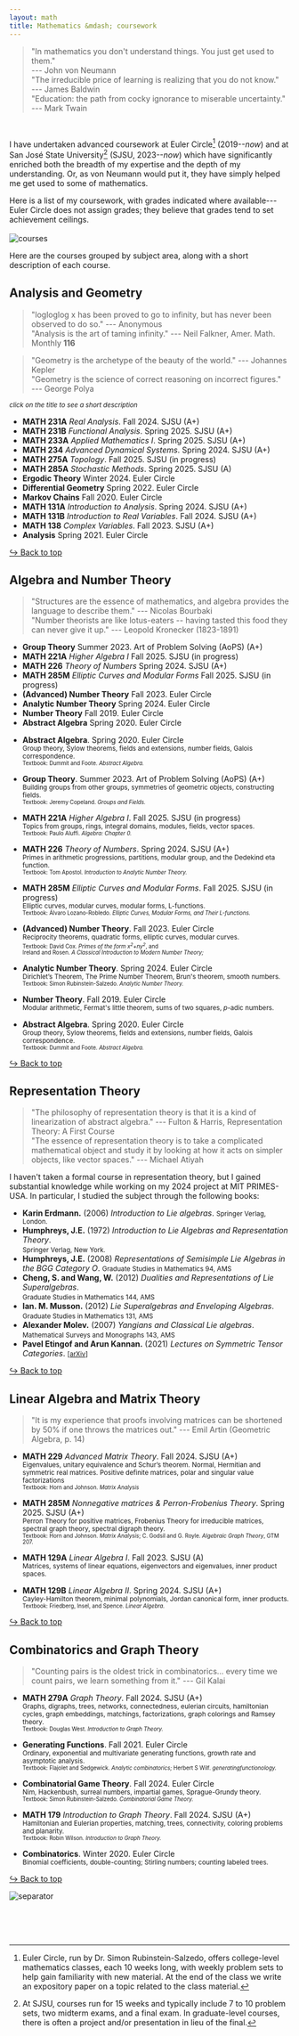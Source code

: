 ```yaml
---
layout: math
title: Mathematics &mdash; coursework
---
```

> "In mathematics you don't understand things. You just get used to them." <br> --- John von Neumann <br>
> "The irreducible price of learning is realizing that you do not know." <br> --- James Baldwin <br>
> "Education: the path from cocky ignorance to miserable uncertainty." <br> --- Mark Twain

<br> 

I have undertaken advanced coursework at Euler Circle[^1] (2019--_now_) and at San José State University[^2] (SJSU, 2023--_now_) which have significantly enriched both the breadth of my expertise and the depth of my understanding. Or, as von Neumann would put it, they have simply helped me get used to some of mathematics. 
<br> 

[^1]: Euler Circle, run by Dr. Simon Rubinstein-Salzedo, offers college-level mathematics classes, each 10 weeks long, with weekly problem sets to help gain familiarity with new material. At the end of the class we write an expository paper on a topic related to the class material. 
[^2]: At SJSU, courses run for 15 weeks and typically include 7 to 10 problem sets, two midterm exams, and a final exam. In graduate-level courses, there is often a project and/or presentation in lieu of the final. 

Here is a list of my coursework, with grades indicated where available---Euler Circle does not assign grades; they believe that grades tend to set achievement ceilings. 
<br> <br>
![courses](images/courses-25sp.png)
<br>

Here are the courses grouped by subject area, along with a short description of each course. 
<!--<br><small>You can scroll down for the same list, but grouped by institution instead. [ <b><a href="https://shihankanungo.github.io/courses#coursework-grouped-by-institution">Link</a></b> ]. </small>-->

## Analysis and Geometry 

> "logloglog x has been proved to go to infinity, but has never been observed to do so." --- Anonymous <br>
> "Analysis is the art of taming infinity." --- Neil Falkner, Amer. Math. Monthly **116** 

> "Geometry is the archetype of the beauty of the world." --- Johannes Kepler <br>
> "Geometry is the science of correct reasoning on incorrect figures." <br> --- George Polya <br>

<small><i>click on the title to see a short description</i></small>

<ul> 
<li><details>
  <summary style="list-style-type: none;"><b>MATH 231A</b> <i>Real Analysis</i>. Fall 2024. SJSU (A+) </summary>
  <small>Sigma algebras, differentiation, product measures, integration, the spaces <i>L</i><sup>1</sup> and <b>C</b>.</small><br>
  <small>Textbook: Stein and Shakarchi. <i>Real Analysis: Measure Theory, Integration, and Hilbert Spaces</i>.</small>
</details></li>

<li><details>
  <summary style="list-style-type: none;"><b>MATH 231B</b> <i>Functional Analysis</i>. Spring 2025. SJSU (A+) </summary>
  <small>Function spaces and their duals, operators on function spaces, applications to analysis.</small><br>
  <small>Textbook: Debnath and Mikusiński. <i>Introduction to Hilbert Spaces with Applications</i>.</small>
</details></li>

<li><details>
  <summary style="list-style-type: none;"><b>MATH 233A</b> <i>Applied Mathematics I</i>. Spring 2025. SJSU (A+) </summary>
  <small>Initial and boundary value problems for hyperbolic, parabolic and elliptic equations. Fourier series and transforms. Nonlinear partial differential equations.</small><br>
  <small>Textbook: Peter John Olver. <i>Introduction to Partial Differential Equations.</i></small>
</details></li>

<li><details>
  <summary style="list-style-type: none;"><b>MATH 234</b> <i>Advanced Dynamical Systems</i>. Spring 2024. SJSU (A+) </summary>
  <small>Continuous and discrete systems; stability of equilibria and closed orbits, structural stability.</small><br>
  <small>Textbook: Hirsch, Smale, Devaney. <i>Differential Equations, Dynamical Systems, & an Introduction to Chaos</i>.</small>
</details></li>

<li><details>
  <summary style="list-style-type: none;"><b>MATH 275A</b> <i>Topology</i>. Fall 2025. SJSU (in progress)</summary>
  <small>Topological spaces and associated concepts (e.g., subspaces, product spaces, quotient spaces); continuous functions; compactness, connectedness (including path connectedness) and their local versions; countability and separation axioms; compactifications and Tychonoff’s Theorem; paracompactness and metrization theorems.</small><br>
  <small>Textbook: James Munkres. <i>Topology.</i></small>
</details></li>

<li><details>
  <summary style="list-style-type: none;"><b>MATH 285A</b> <i>Stochastic Methods</i>. Spring 2025. SJSU (A) </summary>
  <small>Monte Carlo methods, Metropolis-Hastings algorithm, random-number generation.</small><br>
  <small>Textbook: Kalos and Whitlock. <i>Monte Carlo Methods.</i></small>
</details></li>

<li><details>
  <summary style="list-style-type: none;"><b>Ergodic Theory</b> Winter 2024. Euler Circle </summary>
  <small>Poincare recurrence theorem, invariant measures, multiple recurrence, Szemeredi's theorem.</small><br>
  <small>Textbook: Simon Rubinstein-Salzedo. <i>Ergodic Theory.</i></small>
</details></li>

<li><details>
  <summary style="list-style-type: none;"><b>Differential Geometry</b> Spring 2022. Euler Circle </summary>
  <small>Curves, surfaces, curvature, Gauss' Theorema Egregium, Gauss-Bonnet Theorem.</small><br>
  <small>Textbook: Andrew Pressley. <i>Elementary Differential Geometry.</i></small>
</details></li>

<li><details>
  <summary style="list-style-type: none;"><b>Markov Chains</b> Fall 2020. Euler Circle  </summary>
  <small>Absorbing and ergodic Markov chains, mixing and stopping times, spectral analysis.</small><br>
  <small>Textbook: Levin and Peres. <i>Markov Chains and Mixing Times.</i></small>
</details></li>

<li><details>
  <summary style="list-style-type: none;"><b>MATH 131A</b> <i>Introduction to Analysis</i>. Spring 2024. SJSU (A+) </summary>
  <small>Completeness and compactness of <b>R</b>. Continuity, uniform continuity, the derivative.</small><br>
  <small>Textbook: Kenneth Ross. <i>Elementary Analysis: The Theory of Calculus.</i></small>
</details></li>

<li><details>
  <summary style="list-style-type: none;"><b>MATH 131B</b> <i>Introduction to Real Variables</i>. Fall 2024. SJSU (A+)</summary>
  <small>The theory of the Riemann integral, sequences and series of functions, spaces of functions.</small><br>
  <small>Textbook: Tim Hsu. <i>Fourier Series, Fourier Transforms, and Function Spaces: A Second Course in Analysis.</i></small>
</details></li>

<li><details>
  <summary style="list-style-type: none;"><b>MATH 138</b> <i>Complex Variables</i>. Fall 2023. SJSU (A+)</summary>
  <small>Analytic functions, complex integration, residues and power series, conformal mapping.</small><br>
  <small>Textbook: Zill and Shanahan. <i>Complex Analysis.</i></small>
</details></li>

<li><details>
  <summary style="list-style-type: none;"><b>Analysis</b> Spring 2021. Euler Circle  </summary>
  <small>Set theory, formal constructions of the real numbers, limits, continuity, and infinite series.</small>
</details></li>
</ul>

<a href="https://shihankanungo.github.io/courses">↪️ Back to top</a>

## Algebra and Number Theory

> "Structures are the essence of mathematics, and algebra provides the language to describe them." --- Nicolas Bourbaki <br>
> "Number theorists are like lotus-eaters -- having tasted this food they can never give it up." --- Leopold Kronecker (1823-1891)

<ul> 
<li><details>
  <summary style="list-style-type: none;"><b>Group Theory</b> Summer 2023. Art of Problem Solving (AoPS) (A+) </summary>
  <small>Building groups from other groups, symmetries of geometric objects, constructing fields.</small> <br>
  <small>Textbook: Jeremy Copeland. <i>Groups and Fields.</i></small>
</details></li>

<li><details>
  <summary style="list-style-type: none;"><b>MATH 221A</b> <i>Higher Algebra I</i> Fall 2025. SJSU (in progress) </summary>
  <small>Topics from groups, rings, integral domains, modules, fields, vector spaces.</small> <br>
  <small>Textbook: Paulo Aluffi. <i>Algebra: Chapter 0.</i></small>
</details></li>

<li><details>
  <summary style="list-style-type: none;"><b>MATH 226</b> <i>Theory of Numbers</i> Spring 2024. SJSU (A+)</summary>
  <small>Primes in arithmetic progressions, partitions, modular group, and the Dedekind eta function.</small> <br>
  <small>Textbook: Tom Apostol. <i>Introduction to Analytic Number Theory.</i></small>
</details></li>

<li><details>
  <summary style="list-style-type: none;"><b>MATH 285M</b> <i>Elliptic Curves and Modular Forms</i> Fall 2025. SJSU (in progress)</summary>
  <small>Elliptic curves, modular curves, modular forms, L-functions.</small> <br>
  <small>Textbook: Álvaro Lozano-Robledo. <i>Elliptic Curves, Modular Forms, and Their L-functions.</i></small>
</details></li>

<li><details>
  <summary style="list-style-type: none;"><b>(Advanced) Number Theory</b> Fall 2023. Euler Circle</summary>
  <small>Reciprocity theorems, quadratic forms, elliptic curves, modular curves.</small> <br>
  <small>Textbook: David Cox. <i>Primes of the form x<sup>2</sup>+ny<sup>2</sup></i>, and <br>
  Ireland and Rosen. <i>A Classical Introduction to Modern Number Theory;</i> </small>
</details></li>

<li><details>
  <summary style="list-style-type: none;"><b>Analytic Number Theory</b> Spring 2024. Euler Circle</summary>
  <small>Dirichlet’s Theorem, The Prime Number Theorem, Brun's theorem, smooth numbers.</small> <br>
  <small>Textbook: Simon Rubinstein-Salzedo. <i>Analytic Number Theory.</i></small>
</details></li>

<li><details>
  <summary style="list-style-type: none;"><b>Number Theory</b> Fall 2019. Euler Circle</summary>
  <small>Modular arithmetic, Fermat's little theorem, sums of two squares, *p*-adic numbers.</small>
</details></li>

<li><details>
  <summary style="list-style-type: none;"><b>Abstract Algebra</b> Spring 2020. Euler Circle</summary>
  <small>Group theory, Sylow theorems, fields and extensions, number fields, Galois correspondence.</small> <br>
  <small>Textbook: Dummit and Foote. <i>Abstract Algebra.</i></small>
</details></li>
</ul>


- **Abstract Algebra**. Spring 2020. Euler Circle <br>
  <small>Group theory, Sylow theorems, fields and extensions, number fields, Galois correspondence.</small> <br>
  <small><small>Textbook: Dummit and Foote. <i>Abstract Algebra.</i></small></small>

- **Group Theory**. Summer 2023. Art of Problem Solving (AoPS) (A+)<br>
  <small>Building groups from other groups, symmetries of geometric objects, constructing fields.</small> <br>
  <small><small>Textbook: Jeremy Copeland. <i>Groups and Fields.</i></small></small>

- **MATH 221A** *Higher Algebra I*. Fall 2025. SJSU (in progress)<br>
  <small>Topics from groups, rings, integral domains, modules, fields, vector spaces.</small> <br>
  <small><small>Textbook: Paulo Aluffi. <i>Algebra: Chapter 0.</i></small></small>
  
- **MATH 226** *Theory of Numbers*. Spring 2024. SJSU (A+)<br>
  <small>Primes in arithmetic progressions, partitions, modular group, and the Dedekind eta function.</small> <br>
  <small><small>Textbook: Tom Apostol. <i>Introduction to Analytic Number Theory.</i></small></small>

- **MATH 285M** *Elliptic Curves and Modular Forms*. Fall 2025. SJSU (in progress)<br>
  <small>Elliptic curves, modular curves, modular forms, L-functions.</small> <br>
  <small><small>Textbook: Álvaro Lozano-Robledo. <i>Elliptic Curves, Modular Forms, and Their L-functions.</i></small></small>
  
- **(Advanced) Number Theory**. Fall 2023. Euler Circle <br>
  <small>Reciprocity theorems, quadratic forms, elliptic curves, modular curves.</small> <br>
  <small><small>Textbook: David Cox. <i>Primes of the form x<sup>2</sup>+ny<sup>2</sup></i>, and <br>
  Ireland and Rosen. <i>A Classical Introduction to Modern Number Theory;</i> </small></small>
  
- **Analytic Number Theory**. Spring 2024. Euler Circle <br>
  <small>Dirichlet’s Theorem, The Prime Number Theorem, Brun's theorem, smooth numbers.</small> <br>
  <small><small>Textbook: Simon Rubinstein-Salzedo. <i>Analytic Number Theory.</i></small></small>

- **Number Theory**. Fall 2019. Euler Circle <br>
  <small>Modular arithmetic, Fermat's little theorem, sums of two squares, *p*-adic numbers.</small>

- **Abstract Algebra**. Spring 2020. Euler Circle <br>
  <small>Group theory, Sylow theorems, fields and extensions, number fields, Galois correspondence.</small> <br>
  <small><small>Textbook: Dummit and Foote. <i>Abstract Algebra.</i></small></small>

<a href="https://shihankanungo.github.io/courses">↪️ Back to top</a>

[//]: # (- **MATH 128B** *Abstract Algebra II*. Spring 2025. SJSU <br>)
[//]: # (  <small>Emphasis on rings, integral domains, fields, field extensions, Galois theory.</small>)

## Representation Theory

> "The philosophy of representation theory is that it is a kind of linearization of abstract algebra." --- Fulton & Harris, Representation Theory: A First Course <br>
> "The essence of representation theory is to take a complicated mathematical object and study it by looking at how it acts on simpler objects, like vector spaces." --- Michael Atiyah

I haven't taken a formal course in representation theory, but I gained substantial knowledge while working on my 2024 project at MIT PRIMES-USA. In particular, I studied the subject through the following books:

- **Karin Erdmann.** (2006) *Introduction to Lie algebras*. <small>Springer Verlag, London.</small>
- **Humphreys, J.E.** (1972) *Introduction to Lie Algebras and Representation Theory*. <br><small>Springer Verlag, New York.</small>
- **Humphreys, J.E.** (2008) *Representations of Semisimple Lie Algebras in the BGG Category O*. <small>Graduate Studies in Mathematics 94, AMS</small>
- **Cheng, S. and Wang, W.** (2012) *Dualities and Representations of Lie Superalgebras*. <br><small>Graduate Studies in Mathematics 144, AMS</small>
- **Ian. M. Musson.** (2012) *Lie Superalgebras and Enveloping Algebras*. <br><small>Graduate Studies in Mathematics 131, AMS</small>
- **Alexander Molev.** (2007) *Yangians and Classical Lie algebras*. <br><small>Mathematical Surveys and Monographs 143, AMS</small>
- **Pavel Etingof and Arun Kannan.** (2021) *Lectures on Symmetric Tensor Categories*. <small>\[[arXiv](https://arxiv.org/pdf/2406.10201)\]</small>

<a href="https://shihankanungo.github.io/courses">↪️ Back to top</a>

## Linear Algebra and Matrix Theory

> "It is my experience that proofs involving matrices can be shortened by 50% if one throws the matrices out." --- Emil Artin (Geometric Algebra, p. 14)

- **MATH 229** *Advanced Matrix Theory*. Fall 2024. SJSU (A+)<br>
  <small>Eigenvalues, unitary equivalence and Schur’s theorem. Normal, Hermitian and symmetric real matrices. Positive definite matrices, polar and singular value factorizations</small> <br>
  <small><small>Textbook: Horn and Johnson. <i>Matrix Analysis</i></small></small>

- **MATH 285M** *Nonnegative matrices & Perron-Frobenius Theory*. Spring 2025. SJSU (A+)<br>
  <small>Perron Theory for positive matrices, Frobenius Theory for irreducible matrices, spectral graph theory, spectral digraph theory.</small> <br>
  <small><small>Textbook: Horn and Johnson. <i>Matrix Analysis</i>; C. Godsil and G. Royle. <i>Algebraic Graph Theory</i>, GTM 207.</small></small>

- **MATH 129A** *Linear Algebra I*. Fall 2023. SJSU (A)<br>
  <small>Matrices, systems of linear equations, eigenvectors and eigenvalues, inner product spaces.</small> <br>
  
- **MATH 129B** *Linear Algebra II*. Spring 2024. SJSU (A+)<br>
  <small>Cayley-Hamilton theorem, minimal polynomials, Jordan canonical form, inner products.</small> <br>
  <small><small>Textbook: Friedberg, Insel, and Spence. <i>Linear Algebra.</i></small></small>

<a href="https://shihankanungo.github.io/courses">↪️ Back to top</a>

## Combinatorics and Graph Theory

> "Counting pairs is the oldest trick in combinatorics... every time we count pairs, we learn something from it." --- Gil Kalai

- **MATH 279A** *Graph Theory*. Fall 2024. SJSU (A+)<br>
  <small>Graphs, digraphs, trees, networks, connectedness, eulerian circuits, hamiltonian cycles, graph embeddings, matchings, factorizations, graph colorings and Ramsey theory.</small> <br>
  <small><small>Textbook: Douglas West. <i>Introduction to Graph Theory.</i></small></small>

- **Generating Functions**. Fall 2021. Euler Circle <br>
  <small>Ordinary, exponential and multivariate generating functions, growth rate and asymptotic analysis.</small> <br>
  <small><small>Textbook: Flajolet and Sedgewick. <i>Analytic combinatorics;</i> Herbert S Wilf. <i>generatingfunctionology.</i></small></small>

- **Combinatorial Game Theory**. Fall 2024. Euler Circle <br>
  <small>Nim, Hackenbush, surreal numbers, impartial games, Sprague-Grundy theory.</small> <br>
  <small><small>Textbook: Simon Rubinstein-Salzedo. <i>Combinatorial Game Theory.</i></small></small>

- **MATH 179** *Introduction to Graph Theory*. Fall 2024. SJSU (A+)<br>
  <small>Hamiltonian and Eulerian properties, matching, trees, connectivity, coloring problems and planarity.</small> <br>
  <small><small>Textbook: Robin Wilson. <i>Introduction to Graph Theory.</i></small></small>

- **Combinatorics**. Winter 2020. Euler Circle <br>
  <small>Binomial coefficients, double-counting; Stirling numbers; counting labeled trees.</small>

<a href="https://shihankanungo.github.io/courses">↪️ Back to top</a>


![separator](images/septhin.png)

<br><br><br>

